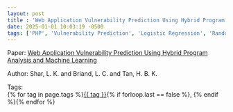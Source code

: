 ```yaml
---
layout: post
title : 'Web Application Vulnerability Prediction Using Hybrid Program Analysis and Machine Learning'
date: 2025-01-01 10:03:19 -0500
tags: ['PHP', 'Vulnerability Prediction', 'Logistic Regression', 'Random Forest', 'CoForest', 'System Dependence Graph (SDG)']
---
```

Paper: [Web Application Vulnerability Prediction Using Hybrid Program Analysis and Machine Learning](https://ieeexplore.ieee.org/stamp/stamp.jsp?arnumber=6963442)

Author: Shar, L. K. and Briand, L. C. and Tan, H. B. K.




 Tags:  
        <span>{% for tag in page.tags %}<a href="/tags/#{{ tag | slugify }}">{{ tag }}</a>{% if forloop.last == false %}, {% endif %}{% endfor %}</span>

